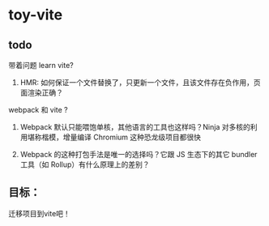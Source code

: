 # toy-vite

## todo

带着问题 learn vite?

1. HMR: 如何保证一个文件替换了，只更新一个文件，且该文件存在负作用，页面渲染正确？

webpack 和 vite ?

1. Webpack 默认只能喂饱单核，其他语言的工具也这样吗？Ninja 对多核的利用堪称楷模，增量编译 Chromium 这种恐龙级项目都很快

2. Webpack 的这种打包手法是唯一的选择吗？它跟 JS 生态下的其它 bundler 工具（如 Rollup）有什么原理上的差别？



## 目标：
迁移项目到vite吧！

